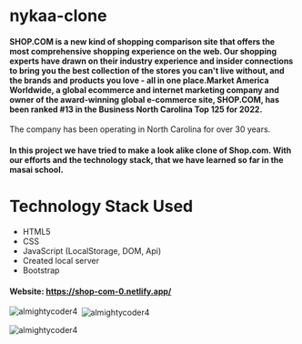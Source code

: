 # nykaa-clone

#### SHOP.COM is a new kind of shopping comparison site that offers the most comprehensive shopping experience on the web. Our shopping experts have drawn on their industry experience and insider connections to bring you the best collection of the stores you can't live without, and the brands and products you love - all in one place.Market America Worldwide, a global ecommerce and internet marketing company and owner of the award-winning global e-commerce site, SHOP.COM, has been ranked #13 in the Business North Carolina Top 125 for 2022.

The company has been operating in North Carolina for over 30 years.

#### In this project we have tried to make a look alike clone of Shop.com. With our efforts and the technology stack, that we have learned so far in the masai school.


# Technology Stack Used 
* HTML5
* CSS
* JavaScript (LocalStorage, DOM, Api)
* Created local server
* Bootstrap
#### Website: https://shop-com-0.netlify.app/
<p><img align="left" src="https://github-readme-stats.vercel.app/api/top-langs?username=almightycoder4&show_icons=true&locale=en&layout=compact" alt="almightycoder4" /></p>

<p>&nbsp;<img align="center" src="https://github-readme-stats.vercel.app/api?username=almightycoder4&show_icons=true&locale=en" alt="almightycoder4" /></p>

<p><img align="center" src="https://github-readme-streak-stats.herokuapp.com/?user=almightycoder4&" alt="almightycoder4" /></p>
